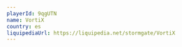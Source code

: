```yaml
---
playerId: 9qgUTN
name: VortiX
country: es
liquipediaUrl: https://liquipedia.net/stormgate/VortiX
---
```

